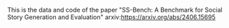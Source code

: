 This is the data and code of the paper "SS-Bench: A Benchmark for Social Story Generation and Evaluation" arxiv:https://arxiv.org/abs/2406.15695
